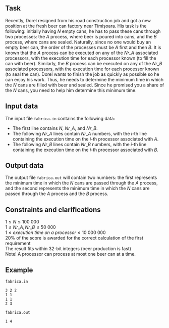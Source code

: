## Task

Recently, Dorel resigned from his road construction job and got a new position at the fresh beer can factory near Timișoara. His task is the following: initially having $N$ empty cans, he has to pass these cans through two processes: the $A$ process, where beer is poured into cans, and the $B$ process, where cans are sealed. Naturally, since no one would buy an empty beer can, the order of the processes must be $A$ first and then $B$. It is known that the $A$ process can be executed on any of the $Nr\_A$ associated processors, with the execution time for each processor known (to fill the can with beer). Similarly, the $B$ process can be executed on any of the $Nr\_B$ associated processors, with the execution time for each processor known (to seal the can). Dorel wants to finish the job as quickly as possible so he can enjoy his work. Thus, he needs to determine the minimum time in which the $N$ cans are filled with beer and sealed. Since he promised you a share of the $N$ cans, you need to help him determine this minimum time.

## Input data

The input file `fabrica.in` contains the following data:

- The first line contains $N$, $Nr\_A$, and $Nr\_B$.
- The following $Nr\_A$ lines contain $Nr\_A$ numbers, with the $i$-th line containing the execution time on the $i$-th processor associated with $A$.
- The following $Nr\_B$ lines contain $Nr\_B$ numbers, with the $i$-th line containing the execution time on the $i$-th processor associated with $B$.

## Output data

The output file `fabrica.out` will contain two numbers: the first represents the minimum time in which the $N$ cans are passed through the $A$ process, and the second represents the minimum time in which the $N$ cans are passed through the $A$ process and the $B$ process.

## Constraints and clarifications

$1 \leq N \leq 100\ 000$  
$1 \leq Nr\_A, Nr\_B \leq 50\ 000$  
$1 \leq execution\ time\ on\ a\ processor \leq 10\ 000\ 000$  
20% of the score is awarded for the correct calculation of the first requirement  
The result fits within 32-bit integers (beer production is fast)  
Note! A processor can process at most one beer can at a time.  

## Example

`fabrica.in`  
```
3 2 2
1 1
1 1
2 3
```

`fabrica.out`  
```
1 4
```